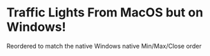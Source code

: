 # Traffic Lights From MacOS but on Windows!

Reordered to match the native Windows native Min/Max/Close order
